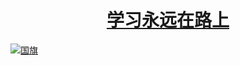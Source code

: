 # <h1 align="center">[学习永远在路上](https://dwz.win/a36w)</h1>
[![国旗](https://user-images.githubusercontent.com/105477348/221784395-ba1b2d1b-5ed1-474d-b94e-322026b69357.png)](https://github.com/51kanpian/51kanpian/blob/main/001/01.md)
<!--
<h1 align="center">学习永远在路上</h1>






**51kanpian/51kanpian** is a ✨ _special_ ✨ repository because its `README.md` (this file) appears on your GitHub profile.
 [![twitter](https://user-images.githubusercontent.com/128218225/226099468-6e38ebad-3e03-4ccc-8920-19afa5dcd858.png)
](https://twitter.com/whaogx)

Here are some ideas to get you started:

- 🔭 I’m currently working on ...
- 🌱 I’m currently learning ...
- 👯 I’m looking to collaborate on ...
- 🤔 I’m looking for help with ...
- 💬 Ask me about ...
- 📫 How to reach me: ...
- 😄 Pronouns: ...
- ⚡ Fun fact: ...
-->
